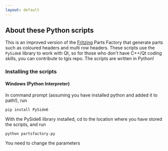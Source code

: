 ```yaml
---
layout: default
---
```


## About these Python scripts

This is an improved version of the [Fritzing](https://fritzing.org) Parts Factory that generate parts such as coloured headers and multi row headers. These scripts use the `PySide6` library to work with Qt, so for those who don't have C++/Qt coding skills, you can contribute to tgis repo. The scripts are written in Python!

### Installing the scripts

#### Windows (Python Interpreter)

In command prompt (assuming you have installed python and added it to path!), run

```bash
pip install PySide6
```

With the PySide6 library installed, cd to the location where you have stored the scripts, and run

```
python partsfactory.py
```

You need to change the parameters

```python

```

